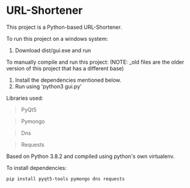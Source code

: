 # URL-Shortener

This project is a Python-based URL-Shortener. 

To run this project on a windows system:
1. Download dist/gui.exe and run

To manually compile and run this project:
(NOTE: _old files are the older version of this project that has a different base)
1. Install the dependencies mentioned below.
2. Run using 'python3 gui.py'

Libraries used:
>PyQt5

>Pymongo

>Dns

>Requests

Based on Python 3.8.2 and compiled using python's own virtualenv.

To install dependencies:

~~~
pip install pyqt5-tools pymongo dns requests
~~~